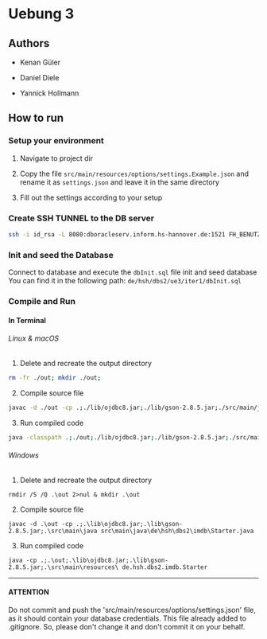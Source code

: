# Uebung 3

## Authors
- Kenan Güler
- Daniel Diele

- Yannick Hollmann

## How to run

### Setup your environment

1. Navigate to project dir

2. Copy the file `src/main/resources/options/settings.Example.json` and rename it as
`settings.json` and leave it in the same directory

3. Fill out the settings according to your setup

### Create SSH TUNNEL to the DB server
```bash
ssh -i id_rsa -L 8080:dboracleserv.inform.hs-hannover.de:1521 FH_BENUTZER_NAME@ssh.inform.hs-hannover.de
```

### Init and seed the Database
Connect to database and execute the `dbInit.sql` file init and seed database
You can find it in the following path: `de/hsh/dbs2/ue3/iter1/dbInit.sql`


### Compile and Run

#### In Terminal

###### Linux & macOS
1. Delete and recreate the output directory 
```bash
rm -fr ./out; mkdir ./out;
```

2. Compile source file
```bash
javac -d ./out -cp .;./lib/ojdbc8.jar;./lib/gson-2.8.5.jar;./src/main/java src/main/java/de/hsh/dbs2/imdb/Starter.java
```

3. Run compiled code
```bash
java -classpath .;./out;./lib/ojdbc8.jar;./lib/gson-2.8.5.jar;./src/main/resources/ de.hsh.dbs2.imdb.Starter
```

###### Windows
1. Delete and recreate the output directory 
```batch
rmdir /S /Q .\out 2>nul & mkdir .\out
```

2. Compile source file
```batch
javac -d .\out -cp .;.\lib\ojdbc8.jar;.\lib\gson-2.8.5.jar;.\src\main\java src\main\java\de\hsh\dbs2\imdb\Starter.java
```

3. Run compiled code
```batch
java -cp .;.\out;.\lib\ojdbc8.jar;.\lib\gson-2.8.5.jar;.\src\main\resources\ de.hsh.dbs2.imdb.Starter
```

***

#### ATTENTION

Do not commit and push the 'src/main/resources/options/settings.json' file, as it should contain your database credentials.
This file already added to .gitignore. So, please don't change it and don't commit it on your behalf. 
